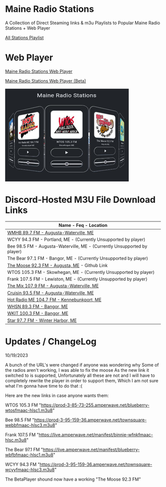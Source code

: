 # Maine Radio Stations
A Collection of Direct Steaming links & m3u Playlists to Popular Maine Radio Stations + Web Player

[All Stations Playlist](https://raw.githubusercontent.com/AlecMcCutcheon/MaineRadioStations/main/All%20Stations%20Playlist.m3u)

# Web Player

[Maine Radio Stations Web Player](https://alecmccutcheon.github.io/MaineRadioStations/)

[Maine Radio Stations Web Player (Beta)](https://alecmccutcheon.github.io/MaineRadioStations/PlayerBeta.html)
<br></br>
<img src="https://github.com/AlecMcCutcheon/MaineRadioStations/raw/webplayer/Preview.jpg" width="400" height="300" />

# Discord-Hosted M3U File Download Links

| Name - Feq - Location |
| --------------------------------------------------------------------------------------------------------------------------------------- |
| [WMHB 89.7 FM - Augusta-Waterville, ME](https://cdn.discordapp.com/attachments/1052435865240080385/1052435872244576306/WMHB_89.7_FM_-_Augusta-Waterville_ME.m3u)| 
| WCYY 94.3 FM - Portland, ME - (Currently Unsupported by player)|
| Bee 98.5 FM - Augusta-Waterville, ME - (Currently Unsupported by player)|
| The Bear 97.1 FM - Bangor, ME - (Currently Unsupported by player)|
| [The Moose 92.3 FM - Augusta, ME](https://raw.githubusercontent.com/AlecMcCutcheon/MaineRadioStations/main/Stations/The%20Moose%2092.3%20FM%20-%20Augusta%2C%20ME.m3u) - Github Link|
| WTOS 105.3 FM - Skowhegan, ME - (Currently Unsupported by player)|
| Frank 107.5 FM - Lewiston, ME - (Currently Unsupported by player)|
| [The Mix 107.9 FM - Augusta-Waterville, ME](https://cdn.discordapp.com/attachments/1052435865240080385/1052435997494870087/Mix_107.9_FM_-_Augusta-Waterville_ME.m3u)|
| [Cruisin 93.5 FM - Augusta-Waterville, ME](https://cdn.discordapp.com/attachments/1052435865240080385/1052435996593094696/Cruisin_93.5_FM_-_Augusta-Waterville_ME.m3u)|
| [Hot Radio ME 104.7 FM - Kennebunkport, ME](https://cdn.discordapp.com/attachments/1052435865240080385/1052435997184512020/Hot_Radio_ME_104.7_FM_-_Kennebunkport_ME.m3u)| 
| [WHSN 89.3 FM - Bangor, ME](https://cdn.discordapp.com/attachments/1052435865240080385/1052435871594446909/WHSN_89.3_FM_-_Bangor_ME.m3u)|
| [WKIT 100.3 FM - Bangor, ME](https://cdn.discordapp.com/attachments/1052435865240080385/1052435871925805128/WKIT_100.3_FM_-_Bangor_ME.m3u)|
| [Star 97.7 FM - Winter Harbor, ME](https://cdn.discordapp.com/attachments/1052435865240080385/1052435943853928448/Star_97.7_FM_-_Winter_Harbor_ME.m3u)| 

# Updates / ChangeLog

10/19/2023

A bunch of the URL's were changed if anyone was wondering why Some of the radios aren't working,
I was able to fix the moose As the new link it switched to is supported,
Unfortunately all these are not and I will have to completely rewrite the player in order to support them,
Which I am not sure what I'm gonna have time to do that :( 
 
Here are the new links in case anyone wants them:

WTOS 105.3 FM "https://prod-3-85-73-255.amperwave.net/blueberry-wtosfmaac-hlsc1.m3u8"

Bee 98.5 FM "https://prod-3-95-159-36.amperwave.net/townsquare-webbfmaac-hlsc3.m3u8"

Frank 107.5 FM "https://live.amperwave.net/manifest/binnie-wfnkfmaac-hlsc.m3u8"

The Bear 97.1 FM "https://live.amperwave.net/manifest/blueberry-wbfbfmaac-hlsc1.m3u8"

WCYY 94.3 FM "https://prod-3-95-159-36.amperwave.net/townsquare-wcyyfmaac-hlsc3.m3u8"

The BetaPlayer shound now have a working "The Moose 92.3 FM"
